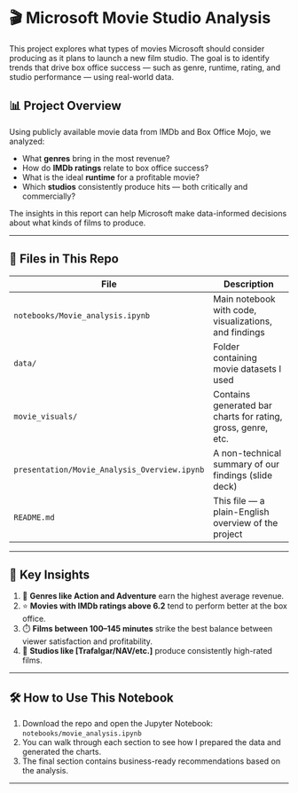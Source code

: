 # 🎬 Microsoft Movie Studio Analysis

This project explores what types of movies Microsoft should consider producing as it plans to launch a new film studio. The goal is to identify trends that drive box office success — such as genre, runtime, rating, and studio performance — using real-world data.

## 📊 Project Overview

Using publicly available movie data from IMDb and Box Office Mojo, we analyzed:

- What **genres** bring in the most revenue?
- How do **IMDb ratings** relate to box office success?
- What is the ideal **runtime** for a profitable movie?
- Which **studios** consistently produce hits — both critically and commercially?

The insights in this report can help Microsoft make data-informed decisions about what kinds of films to produce.

---

## 📁 Files in This Repo

| File | Description |
|------|-------------|
| `notebooks/Movie_analysis.ipynb` | Main notebook with code, visualizations, and findings |
| `data/` | Folder containing movie datasets I used|
| `movie_visuals/` | Contains generated bar charts for rating, gross, genre, etc. |
| `presentation/Movie_Analysis_Overview.ipynb` | A non-technical summary of our findings (slide deck) |
| `README.md` | This file — a plain-English overview of the project |

---

## 📌 Key Insights

1. 🎯 **Genres like Action and Adventure** earn the highest average revenue.
2. ⭐ **Movies with IMDb ratings above 6.2** tend to perform better at the box office.
3. ⏱️ **Films between 100–145 minutes** strike the best balance between viewer satisfaction and profitability.
4. 🏢 **Studios like [Trafalgar/NAV/etc.]** produce consistently high-rated films.

---

## 🛠️ How to Use This Notebook

1. Download the repo and open the Jupyter Notebook:  
   `notebooks/movie_analysis.ipynb`
2. You can walk through each section to see how I prepared the data and generated the charts.
3. The final section contains business-ready recommendations based on the analysis.

---


